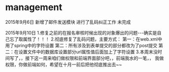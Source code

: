 # management
2015年9月6日
新增了邮件发送模块
进行了乱码纠正工作
未完成


2015年9月10日
1.修复之前的在报名审核时候出现的对象爆出的问题---确实是自己忘了取属性了！！！
2.彻底修复了乱码问题，主要方式：
	第一：在web.xml中用了spring中的字符设置
	第二：所有涉及到表单提交的部分都改为了post提交
	第二：在设置文件中的数据库设置部分url属性值后面加上了字符设置
3.本周末没时间写了，，接下这一周来咱们做权限和前端界面部分吧，，前端我水的一笔，，
  我做权限，你做前端如何，希望在十月一前后把他彻底推出去~~